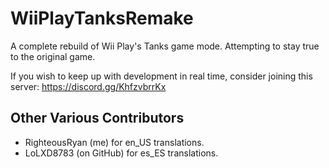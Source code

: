 # WiiPlayTanksRemake
A complete rebuild of Wii Play's Tanks game mode. Attempting to stay true to the original game.

If you wish to keep up with development in real time, consider joining this server: https://discord.gg/KhfzvbrrKx

## Other Various Contributors

- RighteousRyan (me) for en_US translations.
- LoLXD8783 (on GitHub) for es_ES translations.
